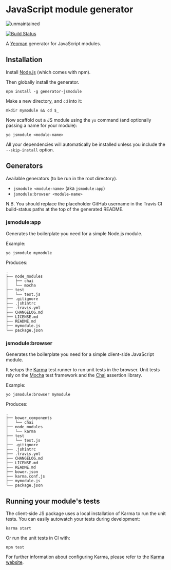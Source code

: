 # JavaScript module generator

![unmaintained](http://img.shields.io/badge/status-unmaintained-red.png)

[![Build Status](https://secure.travis-ci.org/necolas/generator-jsmodule.png?branch=master)](http://travis-ci.org/necolas/generator-jsmodule)

A [Yeoman](http://yeoman.io/) generator for JavaScript modules.

## Installation

Install [Node.js](http://nodejs.org/) (which comes with npm).

Then globally install the generator.

```
npm install -g generator-jsmodule
```

Make a new directory, and `cd` into it:

```
mkdir mymodule && cd $_
```

Now scaffold out a JS module using the `yo` command (and optionally passing a
name for your module):

```
yo jsmodule <module-name>
```

All your dependencies will automatically be installed unless you include the
`--skip-install` option.


## Generators

Available generators (to be run in the root directory).

* `jsmodule <module-name>` (aka `jsmodule:app`)
* `jsmodule:browser <module-name>`

N.B. You should replace the placeholder GitHub username in the Travis CI
build-status paths at the top of the generated README.

### jsmodule:app

Generates the boilerplate you need for a simple Node.js module.

Example:

```
yo jsmodule mymodule
```

Produces:

```
.
├── node_modules
│   ├── chai
│   └── mocha
├── test
│   └── test.js
├── .gitignore
├── .jshintrc
├── .travis.yml
├── CHANGELOG.md
├── LICENSE.md
├── README.md
├── mymodule.js
└── package.json
```

### jsmodule:browser

Generates the boilerplate you need for a simple client-side JavaScript module.

It setups the [Karma](http://karma-runner.github.io/) test runner to run unit
tests in the browser. Unit tests rely on the
[Mocha](http://mochajs.org/) test framework and the
[Chai](http://chaijs.com/) assertion library.

Example:

```
yo jsmodule:browser mymodule
```

Produces:

```
.
├── bower_components
│   └── chai
├── node_modules
│   └── karma
├── test
│   └── test.js
├── .gitignore
├── .jshintrc
├── .travis.yml
├── CHANGELOG.md
├── LICENSE.md
├── README.md
├── bower.json
├── karma.conf.js
├── mymodule.js
└── package.json
```


## Running your module's tests

The client-side JS package uses a local installation of Karma to run the unit
tests. You can easily autowatch your tests during development:

```
karma start
```

Or run the unit tests in CI with:

```
npm test
```

For further information about configuring Karma, please refer to the [Karma
website](http://karma-runner.github.io/).
